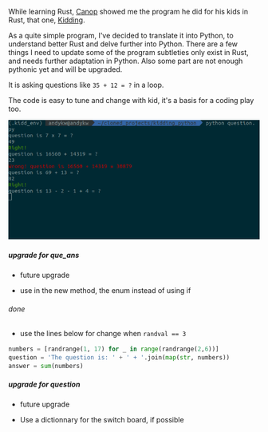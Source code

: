 While learning Rust, [Canop](https://github.com/canop) showed me the program he did for his kids in Rust, 
that one, [Kidding](https://github.com/Canop/kidding).

As a quite simple program, I've decided to translate it into Python, to understand better Rust and delve further into Python. There are a few things I need to update some of the program subtleties only exist in Rust, and needs  further adaptation in Python. Also some part are not enough pythonic yet and will be upgraded.

It is asking questions like `35 + 12 = ?` in a loop.

The code is easy to tune and change with kid, it's a basis for a coding play too.

![screenshot](Screenshot_py.png)

##### upgrade for que_ans

  * future upgrade

- use in the new method, the enum instead of using if

###### done

- use the lines below for change when `randval == 3`

```python
numbers = [randrange(1, 17) for _ in range(randrange(2,6))]
question = 'The question is: ' + ' + '.join(map(str, numbers))
answer = sum(numbers)
```

##### upgrade for question

  * future upgrade

  - Use a dictionnary for the switch board, if possible


